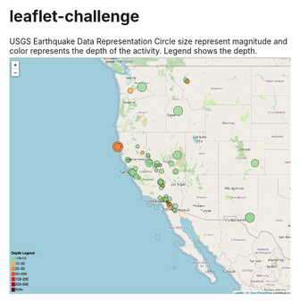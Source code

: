 # leaflet-challenge
USGS Earthquake Data Representation
Circle size represent magnitude and color represents the depth of the activity. Legend shows the depth.
![](/images/GeologicActivity.png "Earthquake Activity")
